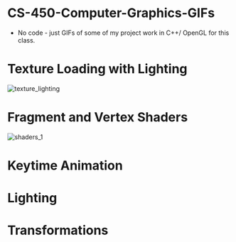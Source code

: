 # CS-450-Computer-Graphics-GIFs
- No code - just GIFs of some of my project work in C++/ OpenGL for this class.

# Texture Loading with Lighting
![texture_lighting](https://github.com/Mike11199/CS-450-Computer-Graphics-GIFs/assets/91037796/118ba57c-72a7-4004-9a2d-0b452cfa00ec)

# Fragment and Vertex Shaders 
![shaders_1](https://github.com/Mike11199/CS-450-Computer-Graphics-GIFs/assets/91037796/4a4800da-f2de-4776-aa9d-0db7a82238a5)


# Keytime Animation



# Lighting


# Transformations
